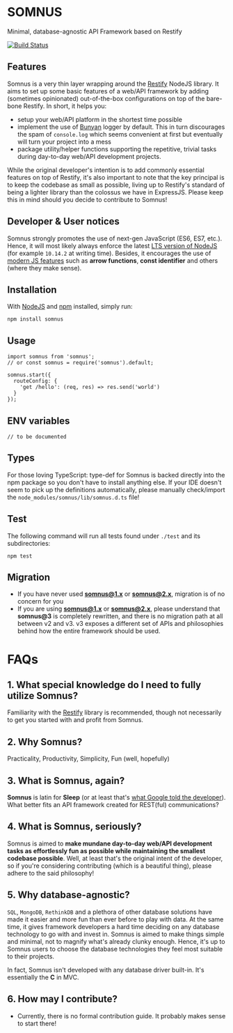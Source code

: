 SOMNUS
======

Minimal, database-agnostic API Framework based on Restify

[![Build Status](https://travis-ci.org/dklabco/somnus.svg)](https://travis-ci.org/dklabco/somnus)

## Features

Somnus is a very thin layer wrapping around the [Restify](https://www.npmjs.com/package/restify) NodeJS library. It aims to set up some basic features of a web/API framework by adding (sometimes opinionated) out-of-the-box configurations on top of the bare-bone Restify. In short, it helps you:

- setup your web/API platform in the shortest time possible
- implement the use of [Bunyan](https://www.npmjs.com/package/bunyan) logger by default. This in turn discourages the spam of `console.log` which seems convenient at first but eventually will turn your project into a mess
- package utility/helper functions supporting the repetitive, trivial tasks during day-to-day web/API development projects.

While the original developer's intention is to add commonly essential features on top of Restify, it's also important to note that the key principal is to keep the codebase as small as possible, living up to Restify's standard of being a lighter library than the colossus we have in ExpressJS. Please keep this in mind should you decide to contribute to Somnus!

## Developer & User notices

Somnus strongly promotes the use of next-gen JavaScript (ES6, ES7, etc.). Hence, it will most likely always enforce the latest [LTS version of NodeJS](https://github.com/nodejs/LTS) (for example `10.14.2` at writing time). Besides, it encourages the use of [modern JS features](https://github.com/lukehoban/es6features) such as **arrow functions**, **const identifier** and others (where they make sense).

## Installation

With [NodeJS](https://nodejs.org) and [npm](https://www.npmjs.com/) installed, simply run:

```
npm install somnus
```

## Usage

```
import somnus from 'somnus';
// or const somnus = require('somnus').default;

somnus.start({
  routeConfig: {
    'get /hello': (req, res) => res.send('world')
  }
});
```

## ENV variables

```
// to be documented
```

## Types

For those loving TypeScript: type-def for Somnus is backed directly into the npm package so you don't have to install anything else. If your IDE doesn't seem to pick up the definitions automatically, please manually check/import the `node_modules/somnus/lib/somnus.d.ts` file!

## Test

The following command will run all tests found under `./test` and its subdirectories:

```
npm test
```

## Migration

- If you have never used **somnus@1.x** or **somnus@2.x**, migration is of no concern for you
- If you are using **somnus@1.x** or **somnus@2.x**, please understand that **somnus@3** is completely rewritten, and there is no migration path at all between v2 and v3. v3 exposes a different set of APIs and philosophies behind how the entire framework should be used.

FAQs
====

## 1. What special knowledge do I need to fully utilize Somnus?
Familiarity with the [Restify](https://www.npmjs.com/package/restify) library is recommended, though not necessarily to get you started with and profit from Somnus.

## 2. Why Somnus?
Practicality, Productivity, Simplicity, Fun (well, hopefully)

## 3. What is Somnus, again?
**Somnus** is latin for **Sleep** (or at least that's [what Google told the developer](https://translate.google.com/?ie=UTF-8&hl=en&client=tw-ob#la/en/Somnus)). What better fits an API framework created for REST(ful) communications?

## 4. What is Somnus, seriously?
Somnus is aimed to **make mundane day-to-day web/API development tasks as effortlessly fun as possible while maintaining the smallest codebase possible**. Well, at least that's the original intent of the developer, so if you're considering contributing (which is a beautiful thing), please adhere to the said philosophy!

## 5. Why database-agnostic?
`SQL`, `MongoDB`, `RethinkDB` and a plethora of other database solutions have made it easier and more fun than ever before to play with data. At the same time, it gives framework developers a hard time deciding on any database technology to go with and invest in. Somnus is aimed to make things simple and minimal, not to magnify what's already clunky enough. Hence, it's up to Somnus users to choose the database technologies they feel most suitable to their projects.

In fact, Somnus isn't developed with any database driver built-in. It's essentially the **C** in MVC.

## 6. How may I contribute?
- Currently, there is no formal contribution guide. It probably makes sense to start there!
